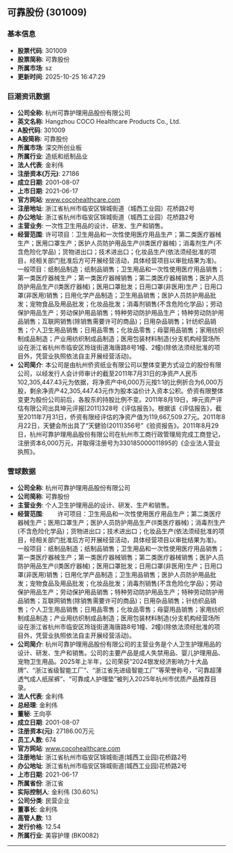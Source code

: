 ## 可靠股份 (301009)

### 基本信息

- **股票代码**: 301009
- **股票简称**: 可靠股份
- **所属市场**: sz
- **更新时间**: 2025-10-25 16:47:29

### 巨潮资讯数据

- **公司全称**: 杭州可靠护理用品股份有限公司
- **英文名称**: Hangzhou COCO Healthcare Products Co., Ltd.
- **A股代码**: 301009
- **A股简称**: 可靠股份
- **所属市场**: 深交所创业板
- **所属行业**: 造纸和纸制品业
- **法人代表**: 金利伟
- **注册资本(万元)**: 27186
- **成立日期**: 2001-08-07
- **上市日期**: 2021-06-17
- **官方网站**: www.cocohealthcare.com
- **注册地址**: 浙江省杭州市临安区锦城街道（城西工业园）花桥路2号
- **办公地址**: 浙江省杭州市临安区锦城街道（城西工业园）花桥路2号
- **主营业务**: 一次性卫生用品的设计、研发、生产和销售。
- **经营范围**: 许可项目：卫生用品和一次性使用医疗用品生产；第二类医疗器械生产；医用口罩生产；医护人员防护用品生产(Ⅱ类医疗器械)；消毒剂生产(不含危险化学品)；货物进出口；技术进出口；化妆品生产(依法须经批准的项目，经相关部门批准后方可开展经营活动，具体经营项目以审批结果为准)。一般项目：纸制品制造；纸制品销售；卫生用品和一次性使用医疗用品销售；第一类医疗器械生产；第一类医疗器械销售；第二类医疗器械销售；医护人员防护用品生产(I类医疗器械)；医用口罩批发；日用口罩(非医用)生产；日用口罩(非医用)销售；日用化学产品制造；卫生用品销售；医护人员防护用品批发；宠物食品及用品批发；化妆品批发；消毒剂销售(不含危险化学品)；劳动保护用品生产；劳动保护用品销售；特种劳动防护用品生产；特种劳动防护用品销售；互联网销售(除销售需要许可的商品)；日用杂品销售；针纺织品销售；个人卫生用品销售；日用品零售；化妆品零售；母婴用品销售；家用纺织制成品制造；产业用纺织制成品制造；医用包装材料制造(分支机构经营场所设在浙江省杭州市临安区玲珑街道海唐路8号1幢、2幢)(除依法须经批准的项目外，凭营业执照依法自主开展经营活动)。
- **公司简介**: 本公司是由杭州侨资纸业有限公司以整体变更方式设立的股份有限公司，以经发行人会计师审计的截至2011年7月31日的净资产人民币102,305,447.43元为依据，将净资产中6,000万元按1:1的比例折合为6,000万股，剩余净资产42,305,447.43元作为股本溢价计入资本公积。侨资有限整体变更为股份公司前后，各股东的持股比例不变。2011年8月19日，坤元资产评估有限公司出具坤元评报[2011]328号《评估报告》。根据该《评估报告》，截至2011年7月31日，侨资有限经评估的净资产值为119,667,509.27元。2011年8月22日，天健会所出具了“天健验(2011)356号”《验资报告》。2011年8月29日，杭州可靠护理用品股份有限公司在杭州市工商行政管理局完成工商登记，注册资本6,000万元，并取得注册号为330185000011895的《企业法人营业执照》。

### 雪球数据

- **公司全称**: 杭州可靠护理用品股份有限公司
- **公司简称**: 可靠股份
- **主营业务**: 个人卫生护理用品的设计、研发、生产和销售。
- **经营范围**: 　　许可项目：卫生用品和一次性使用医疗用品生产；第二类医疗器械生产；医用口罩生产；医护人员防护用品生产(Ⅱ类医疗器械)；消毒剂生产(不含危险化学品)；货物进出口；技术进出口；化妆品生产(依法须经批准的项目，经相关部门批准后方可开展经营活动，具体经营项目以审批结果为准)。一般项目：纸制品制造；纸制品销售；卫生用品和一次性使用医疗用品销售；第一类医疗器械生产；第一类医疗器械销售；第二类医疗器械销售；医护人员防护用品生产(I类医疗器械)；医用口罩批发；日用口罩(非医用)生产；日用口罩(非医用)销售；日用化学产品制造；卫生用品销售；医护人员防护用品批发；宠物食品及用品批发；化妆品批发；消毒剂销售(不含危险化学品)；劳动保护用品生产；劳动保护用品销售；特种劳动防护用品生产；特种劳动防护用品销售；互联网销售(除销售需要许可的商品)；日用杂品销售；针纺织品销售；个人卫生用品销售；日用品零售；化妆品零售；母婴用品销售；家用纺织制成品制造；产业用纺织制成品制造；医用包装材料制造(分支机构经营场所设在浙江省杭州市临安区玲珑街道海唐路8号1幢、2幢)(除依法须经批准的项目外，凭营业执照依法自主开展经营活动)。
- **公司简介**: 杭州可靠护理用品股份有限公司的主营业务是个人卫生护理用品的设计、研发、生产和销售。公司的主要产品是成人失禁用品、婴儿护理用品、宠物卫生用品。2025年上半年，公司荣获“2024银发经济影响力十大品牌”、“浙江省级智能工厂”、“浙江省先进级智能工厂”等荣誉称号，“可靠超薄透气成人纸尿裤”、“可靠成人护理垫”被列入2025年杭州市优质产品推荐目录。
- **法人代表**: 金利伟
- **总经理**: 金利伟
- **董秘**: 王向亭
- **成立日期**: 2001-08-07
- **注册资本(元)**: 27186.00万元
- **员工人数**: 674
- **官方网站**: www.cocohealthcare.com
- **注册地址**: 浙江省杭州市临安区锦城街道(城西工业园)花桥路2号
- **办公地址**: 浙江省杭州市临安区锦城街道(城西工业园)花桥路2号
- **上市日期**: 2021-06-17
- **所属省份**: 浙江省
- **实际控制人**: 金利伟 (30.60%)
- **公司分类**: 民营企业
- **董事长**: 金利伟
- **高管人数**: 13
- **发行价格**: 12.54
- **所属行业**: 美容护理 (BK0082)

---